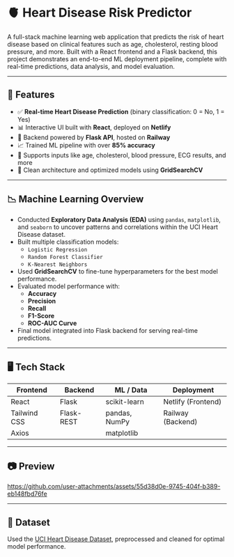 # 🫀 Heart Disease Risk Predictor

A full-stack machine learning web application that predicts the risk of heart disease based on clinical features such as age, cholesterol, resting blood pressure, and more. Built with a React frontend and a Flask backend, this project demonstrates an end-to-end ML deployment pipeline, complete with real-time predictions, data analysis, and model evaluation.

---

## 🚀 Features

- ✅ **Real-time Heart Disease Prediction** (binary classification: 0 = No, 1 = Yes)
- 📊 Interactive UI built with **React**, deployed on **Netlify**
- 🧠 Backend powered by **Flask API**, hosted on **Railway**
- 📈 Trained ML pipeline with over **85% accuracy**
- 🧪 Supports inputs like age, cholesterol, blood pressure, ECG results, and more
- 🧹 Clean architecture and optimized models using **GridSearchCV**

---

## 📉 Machine Learning Overview

- Conducted **Exploratory Data Analysis (EDA)** using `pandas`, `matplotlib`, and `seaborn` to uncover patterns and correlations within the UCI Heart Disease dataset.
- Built multiple classification models:
  - `Logistic Regression`
  - `Random Forest Classifier`
  - `K-Nearest Neighbors`
- Used **GridSearchCV** to fine-tune hyperparameters for the best model performance.
- Evaluated model performance with:
  - **Accuracy**
  - **Precision**
  - **Recall**
  - **F1-Score**
  - **ROC-AUC Curve**
- Final model integrated into Flask backend for serving real-time predictions.

---

## 🖥️ Tech Stack

| Frontend      | Backend     | ML / Data      | Deployment         |
| ------------- | ----------- | -------------- | ------------------ |
| React         | Flask       | scikit-learn   | Netlify (Frontend) |
| Tailwind CSS  | Flask-REST  | pandas, NumPy  | Railway (Backend)  |
| Axios         |             | matplotlib     |                    |

---

## 📷 Preview

https://github.com/user-attachments/assets/55d38d0e-9745-404f-b389-eb148fbd76fe

---

## 📂 Dataset

Used the [UCI Heart Disease Dataset](https://archive.ics.uci.edu/ml/datasets/heart+disease), preprocessed and cleaned for optimal model performance.
